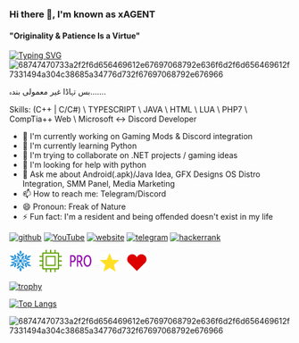 ### Hi there 👋, I'm known as xAGENT
#### "Originality & Patience Is a Virtue"
[![Typing SVG](https://readme-typing-svg.demolab.com?font=Fira+Code&pause=1000&color=F70300&width=435&lines=I'm+a+Beacon+for+hate+%7C+Get+off+my+dik)](https://git.io/typing-svg)
![68747470733a2f2f6d656469612e67697068792e636f6d2f6d656469612f7331494a304c38685a34776d732f67697068792e676966](https://github.com/user-attachments/assets/2986ee83-d936-429d-94c1-50908c8acdb3)

بس تہاڈا غیر معمولی بندہ.......

Skills: (C++ | C/C#) \ TYPESCRIPT \ JAVA \ HTML \ LUA \ PHP7 \ CompTia++ Web \ Microsoft <-> Discord Developer

- 🔭 I'm currently working on Gaming Mods & Discord integration
- 🌱 I'm currently learning Python
- 👯 I'm trying to collaborate on .NET projects / gaming ideas
- 🤔 I'm looking for help with python
- 💬 Ask me about Android(.apk)/Java Idea, GFX Designs OS Distro Integration, SMM Panel, Media Marketing
- 📫 How to reach me: Telegram/Discord
- 😄 Pronoun: Freak of Nature
- ⚡ Fun fact: I'm a resident and being offended doesn't exist in my life

[<img src='https://cdn.jsdelivr.net/npm/simple-icons@3.0.1/icons/github.svg' alt='github' height='40'>](https://github.com/x0205x)  [<img src='https://cdn.jsdelivr.net/npm/simple-icons@3.0.1/icons/youtube.svg' alt='YouTube' height='40'>](https://www.youtube.com/channel/https://www.youtube.com/@dia-clandestine/featured)  [<img src='https://cdn.jsdelivr.net/npm/simple-icons@3.0.1/icons/icloud.svg' alt='website' height='40'>](https://xdiaxx.wixsite.com/xdia)  [<img src='https://cdn.jsdelivr.net/npm/simple-icons@3.0.1/icons/telegram.svg' alt='telegram' height='40'>](https://t.me/Agent0332)  [<img src='https://cdn.jsdelivr.net/npm/simple-icons@3.0.1/icons/hackerrank.svg' alt='hackerrank' height='40'>](https://app.hackthebox.com/users/1048827)  

<a href='https://archiveprogram.github.com/'><img src='https://raw.githubusercontent.com/acervenky/animated-github-badges/master/assets/acbadge.gif' width='40' height='40'></a> <a href='https://docs.github.com/en/developers'><img src='https://raw.githubusercontent.com/acervenky/animated-github-badges/master/assets/devbadge.gif' width='40' height='40'></a> <a href='https://github.com/pricing'><img src='https://raw.githubusercontent.com/acervenky/animated-github-badges/master/assets/pro.gif' width='40' height='40'></a> <a href='https://stars.github.com/'><img src='https://raw.githubusercontent.com/acervenky/animated-github-badges/master/assets/starbadge.gif' width='35' height='35'></a> <a href='https://docs.github.com/en/github/supporting-the-open-source-community-with-github-sponsors'><img src='https://raw.githubusercontent.com/acervenky/animated-github-badges/master/assets/sponsorbadge.gif' width='35' height='35'></a> 

[![trophy](https://github-profile-trophy.vercel.app/?username=x0205x)](https://github.com/ryo-ma/github-profile-trophy)

[![Top Langs](https://github-readme-stats.vercel.app/api/top-langs/?username=x0205x)](https://github.com/anuraghazra/github-readme-stats)

![68747470733a2f2f6d656469612e67697068792e636f6d2f6d656469612f7331494a304c38685a34776d732f67697068792e676966](https://github.com/user-attachments/assets/7ba6ca9d-0c6d-4b4b-8e29-e63ad3117190)
